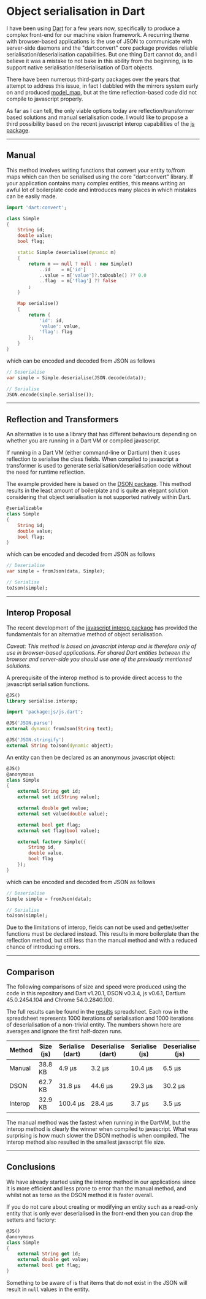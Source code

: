 Object serialisation in Dart
============================

I have been using [Dart](https://www.dartlang.org/) for a few years now, specifically to produce a complex front-end for our machine vision framework. A recurring theme 
with browser-based applications is the use of JSON to communicate with server-side daemons and the "dart:convert" core package provides reliable 
serialisation/deserialisation capabilities. But one thing Dart cannot do, and I believe it was a mistake to not bake in this ability from the 
beginning, is to support native serialisation/deserialisation of Dart objects.

There have been numerous third-party packages over the years that attempt to address this issue, in fact I dabbled with the mirrors system 
early on and produced [model_map](http://pub.dartlang.org/packages/model_map), but at the time reflection-based code did not compile to javascript properly.

As far as I can tell, the only viable options today are reflection/transformer based solutions and manual serialisation code. I would like to 
propose a third possibility based on the recent javascript interop capabilities of the [js package](https://pub.dartlang.org/packages/js).

---
Manual
------

This method involves writing functions that convert your entity to/from maps which can then be serialised using the core "dart:convert" 
library. If your application contains many complex entities, this means writing an awful lot of boilerplate code and introduces many places 
in which mistakes can be easily made.

```dart
import 'dart:convert';

class Simple
{
    String id;
    double value;
    bool flag;

    static Simple deserialise(dynamic m)
    {
        return m == null ? null : new Simple()
            ..id    = m['id']
            ..value = m['value']?.toDouble() ?? 0.0
            ..flag  = m['flag'] ?? false
        ;
    }

    Map serialise()
    {
        return {
            'id': id,
            'value': value,
            'flag': flag
        };
    }
}
```

which can be encoded and decoded from JSON as follows 

```dart
// Deserialise
var simple = Simple.deserialise(JSON.decode(data));

// Serialise
JSON.encode(simple.serialise());
```

---
Reflection and Transformers
---------------------------

An alternative is to use a library that has different behaviours depending on whether you are running in a Dart VM or compiled javascript.

If running in a Dart VM (either command-line or Dartium) then it uses reflection to serialise the class fields. When compiled to javascript 
a transformer is used to generate serialisation/deserialisation code without the need for runtime reflection.

The example provided here is based on the [DSON package](https://pub.dartlang.org/packages/dson). This method results in the least amount of 
boilerplate and is quite an elegant solution considering that object serialisation is not supported natively within Dart.

```dart
@serializable
class Simple
{
    String id;
    double value;
    bool flag;
}
```

which can be encoded and decoded from JSON as follows

```dart
// Deserialise
var simple = fromJson(data, Simple);

// Serialise
toJson(simple);
```

---
Interop Proposal
----------------

The recent development of the [javascript interop package](https://pub.dartlang.org/packages/js) has provided the fundamentals 
for an alternative method of object serialisation.

_Caveat: This method is based on javascript interop and is therefore only of use in browser-based applications. For shared Dart 
entities between the browser and server-side you should use one of the previously mentioned solutions._

A prerequisite of the interop method is to provide direct access to the javascript serialisation functions.

```dart
@JS()
library serialise.interop;

import 'package:js/js.dart';

@JS('JSON.parse')
external dynamic fromJson(String text);

@JS('JSON.stringify')
external String toJson(dynamic object);
```

An entity can then be declared as an anonymous javascript object:

```dart
@JS()
@anonymous
class Simple
{
    external String get id;
    external set id(String value);

    external double get value;
    external set value(double value);

    external bool get flag;
    external set flag(bool value);

    external factory Simple({
        String id,
        double value,
        bool flag
    });
}
```

which can be encoded and decoded from JSON as follows

```dart
// Deserialise
Simple simple = fromJson(data);

// Serialise
toJson(simple);
```

Due to the limitations of interop, fields can not be used and getter/setter functions must be declared instead. 
This results in more boilerplate than the reflection method, but still less than the manual method and with a reduced 
chance of introducing errors.

---
Comparison
----------

The following comparisons of size and speed were produced using the code in this repository and Dart v1.20.1, DSON v0.3.4, 
js v0.6.1, Dartium 45.0.2454.104 and Chrome 54.0.2840.100.

The full results can be found in the [results](results/results.ods) spreadsheet. Each row in the spreadsheet represents 1000 
iterations of serialisation and 1000 iterations of deserialisation of a non-trivial entity. The numbers shown here are averages
and ignore the first half-dozen runs. 

| Method  | Size (js) | Serialise (dart) | Deserialise (dart) | Serialise (js) | Deserialise (js) |
| ------- | --------- | ---------------- | ------------------ | -------------- | ---------------- |
| Manual  | 38.8 KB   | 4.9 µs           | 3.2 µs             | 10.4 µs        | 6.5 µs           |
| DSON    | 62.7 KB   | 31.8  µs         | 44.6 µs            | 29.3 µs        | 30.2 µs          |
| Interop | 32.9 KB   | 100.4 µs         | 28.4 µs            | 3.7 µs         | 3.5 µs           |

The manual method was the fastest when running in the DartVM, but the interop method is clearly the
winner when compiled to javascript. What was surprising is how much slower the DSON method is when compiled.
The interop method also resulted in the smallest javascript file size.

---
Conclusions
-----------

We have already started using the interop method in our applications since it is more efficient and less prone to error
than the manual method, and whilst not as terse as the DSON method it is faster overall.

If you do not care about creating or modifying an entity such as a read-only entity that is only ever deserialised in the front-end
then you can drop the setters and factory:

```dart
@JS()
@anonymous
class Simple
{
    external String get id;
    external double get value;
    external bool get flag;
}
```

Something to be aware of is that items that do not exist in the JSON will result in ```null``` values in the entity.

